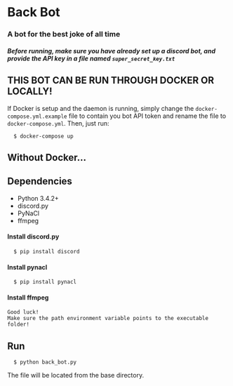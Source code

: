 # Back Bot
### A bot for the best joke of all time

#### _Before running, make sure you have already set up a discord bot, and provide the API key in a file named `super_secret_key.txt`_

## THIS BOT CAN BE RUN THROUGH DOCKER OR LOCALLY!
If Docker is setup and the daemon is running, simply change the
`docker-compose.yml.example` file to contain you bot API token and rename
the file to `docker-compose.yml`. Then, just run:

```shell_session
  $ docker-compose up
```

## Without Docker...

## Dependencies
* Python 3.4.2+
* discord.py
* PyNaCl
* ffmpeg

#### Install discord.py

```shell_session
  $ pip install discord
```

#### Install pynacl

```shell_session
  $ pip install pynacl
```

#### Install ffmpeg

    Good luck!
    Make sure the path environment variable points to the executable folder!

## Run

```shell_session
  $ python back_bot.py
```


The file will be located from the base directory.
